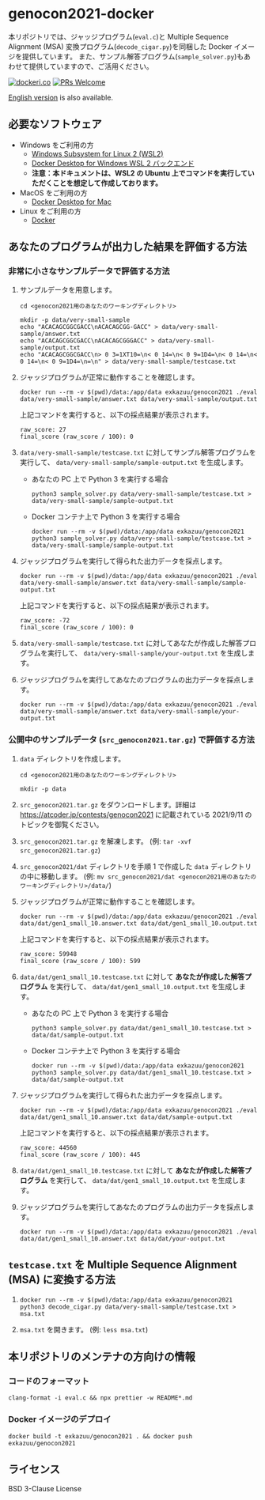 # genocon2021-docker

本リポジトリでは、ジャッジプログラム(`eval.c`)と Multiple Sequence Alignment (MSA) 変換プログラム(`decode_cigar.py`)を同梱した Docker イメージを提供しています。
また、サンプル解答プログラム(`sample_solver.py`)もあわせて提供していますので、ご活用ください。

[![dockeri.co](https://dockeri.co/image/exkazuu/genocon2021)](https://hub.docker.com/r/exkazuu/genocon2021)
[![PRs Welcome](https://img.shields.io/badge/PRs-welcome-brightgreen.svg?style=flat-square)](http://makeapullrequest.com)

[English version](https://github.com/exKAZUu/genocon2021-docker/blob/main/README-en.md) is also available.

## 必要なソフトウェア

- Windows をご利用の方
  - [Windows Subsystem for Linux 2 (WSL2)](https://docs.microsoft.com/ja-jp/windows/wsl/install-win10)
  - [Docker Desktop for Windows WSL 2 バックエンド](https://docs.docker.jp/docker-for-windows/wsl.html)
  - **注意：本ドキュメントは、WSL2 の Ubuntu 上でコマンドを実行していただくことを想定して作成しております。**
- MacOS をご利用の方
  - [Docker Desktop for Mac](https://docs.docker.jp/docker-for-mac/install.html)
- Linux をご利用の方
  - [Docker](https://docs.docker.com/engine/install/#server)

## あなたのプログラムが出力した結果を評価する方法

### 非常に小さなサンプルデータで評価する方法

1. サンプルデータを用意します。

   ```
   cd <genocon2021用のあなたのワーキングディレクトリ>

   mkdir -p data/very-small-sample
   echo "ACACAGCGGCGACC\nACACAGCGG-GACC" > data/very-small-sample/answer.txt
   echo "ACACAGCGGCGACC\nACACAGCGGGACC" > data/very-small-sample/output.txt
   echo "ACACAGCGGCGACC\n> 0 3=1XT10=\n< 0 14=\n< 0 9=1D4=\n< 0 14=\n< 0 14=\n< 0 9=1D4=\n=\n" > data/very-small-sample/testcase.txt
   ```

2. ジャッジプログラムが正常に動作することを確認します。

   ```
   docker run --rm -v $(pwd)/data:/app/data exkazuu/genocon2021 ./eval data/very-small-sample/answer.txt data/very-small-sample/output.txt
   ```

   上記コマンドを実行すると、以下の採点結果が表示されます。

   ```
   raw_score: 27
   final_score (raw_score / 100): 0
   ```

3. `data/very-small-sample/testcase.txt` に対してサンプル解答プログラムを実行して、 `data/very-small-sample/sample-output.txt` を生成します。

   - あなたの PC 上で Python 3 を実行する場合

     ```
     python3 sample_solver.py data/very-small-sample/testcase.txt > data/very-small-sample/sample-output.txt
     ```

   - Docker コンテナ上で Python 3 を実行する場合

     ```
     docker run --rm -v $(pwd)/data:/app/data exkazuu/genocon2021 python3 sample_solver.py data/very-small-sample/testcase.txt > data/very-small-sample/sample-output.txt
     ```

4. ジャッジプログラムを実行して得られた出力データを採点します。

   ```
   docker run --rm -v $(pwd)/data:/app/data exkazuu/genocon2021 ./eval data/very-small-sample/answer.txt data/very-small-sample/sample-output.txt
   ```

   上記コマンドを実行すると、以下の採点結果が表示されます。

   ```
   raw_score: -72
   final_score (raw_score / 100): 0
   ```

5. `data/very-small-sample/testcase.txt` に対してあなたが作成した解答プログラムを実行して、 `data/very-small-sample/your-output.txt` を生成します。

6. ジャッジプログラムを実行してあなたのプログラムの出力データを採点します。

   ```
   docker run --rm -v $(pwd)/data:/app/data exkazuu/genocon2021 ./eval data/very-small-sample/answer.txt data/very-small-sample/your-output.txt
   ```

### 公開中のサンプルデータ (`src_genocon2021.tar.gz`) で評価する方法

1. `data` ディレクトリを作成します。

   ```
   cd <genocon2021用のあなたのワーキングディレクトリ>

   mkdir -p data
   ```

2. `src_genocon2021.tar.gz` をダウンロードします。詳細は https://atcoder.jp/contests/genocon2021 に記載されている 2021/9/11 のトピックを御覧ください。

3. `src_genocon2021.tar.gz` を解凍します。 (例: `tar -xvf src_genocon2021.tar.gz`)

4. `src_genocon2021/dat` ディレクトリを手順 1 で作成した `data` ディレクトリの中に移動します。 (例: `mv src_genocon2021/dat <genocon2021用のあなたのワーキングディレクトリ>/data/`)

5. ジャッジプログラムが正常に動作することを確認します。

   ```
   docker run --rm -v $(pwd)/data:/app/data exkazuu/genocon2021 ./eval data/dat/gen1_small_10.answer.txt data/dat/gen1_small_10.output.txt
   ```

   上記コマンドを実行すると、以下の採点結果が表示されます。

   ```
   raw_score: 59948
   final_score (raw_score / 100): 599
   ```

6. `data/dat/gen1_small_10.testcase.txt` に対して **あなたが作成した解答プログラム** を実行して、 `data/dat/gen1_small_10.output.txt` を生成します。

   - あなたの PC 上で Python 3 を実行する場合

     ```
     python3 sample_solver.py data/dat/gen1_small_10.testcase.txt > data/dat/sample-output.txt
     ```

   - Docker コンテナ上で Python 3 を実行する場合

     ```
     docker run --rm -v $(pwd)/data:/app/data exkazuu/genocon2021 python3 sample_solver.py data/dat/gen1_small_10.testcase.txt > data/dat/sample-output.txt
     ```

7. ジャッジプログラムを実行して得られた出力データを採点します。

   ```
   docker run --rm -v $(pwd)/data:/app/data exkazuu/genocon2021 ./eval data/dat/gen1_small_10.answer.txt data/dat/sample-output.txt
   ```

   上記コマンドを実行すると、以下の採点結果が表示されます。

   ```
   raw_score: 44560
   final_score (raw_score / 100): 445
   ```

8. `data/dat/gen1_small_10.testcase.txt` に対して **あなたが作成した解答プログラム** を実行して、 `data/dat/gen1_small_10.output.txt` を生成します。

9. ジャッジプログラムを実行してあなたのプログラムの出力データを採点します。

   ```
   docker run --rm -v $(pwd)/data:/app/data exkazuu/genocon2021 ./eval data/dat/gen1_small_10.answer.txt data/dat/your-output.txt
   ```

## `testcase.txt` を Multiple Sequence Alignment (MSA) に変換する方法

1. `docker run --rm -v $(pwd)/data:/app/data exkazuu/genocon2021 python3 decode_cigar.py data/very-small-sample/testcase.txt > msa.txt`

2. `msa.txt` を開きます。 (例: `less msa.txt`)

## 本リポジトリのメンテナの方向けの情報

### コードのフォーマット

```
clang-format -i eval.c && npx prettier -w README*.md
```

### Docker イメージのデプロイ

```
docker build -t exkazuu/genocon2021 . && docker push exkazuu/genocon2021
```

## ライセンス

BSD 3-Clause License
